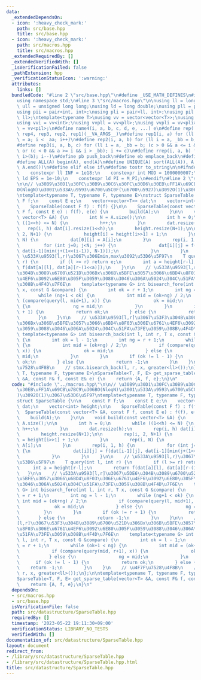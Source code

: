 ```yaml
---
data:
  _extendedDependsOn:
  - icon: ':heavy_check_mark:'
    path: src/base.hpp
    title: src/base.hpp
  - icon: ':heavy_check_mark:'
    path: src/macros.hpp
    title: src/macros.hpp
  _extendedRequiredBy: []
  _extendedVerifiedWith: []
  _isVerificationFailed: false
  _pathExtension: hpp
  _verificationStatusIcon: ':warning:'
  attributes:
    links: []
  bundledCode: "#line 2 \"src/base.hpp\"\n#define _USE_MATH_DEFINES\n#include <bits/stdc++.h>\n\
    using namespace std;\n#line 3 \"src/macros.hpp\"\n\nusing ll = long long;\nusing\
    \ ull = unsigned long long;\nusing ld = long double;\nusing pll = pair<ll, ll>;\n\
    using pii = pair<int, int>;\nusing pli = pair<ll, int>;\nusing pil = pair<int,\
    \ ll>;\ntemplate<typename T>\nusing vv = vector<vector<T>>;\nusing vvl = vv<ll>;\n\
    using vvi = vv<int>;\nusing vvpll = vv<pll>;\nusing vvpli = vv<pli>;\nusing vvpil\
    \ = vv<pil>;\n#define name4(i, a, b, c, d, e, ...) e\n#define rep(...) name4(__VA_ARGS__,\
    \ rep4, rep3, rep2, rep1)(__VA_ARGS__)\n#define rep1(i, a) for (ll i = 0, _aa\
    \ = a; i < _aa; i++)\n#define rep2(i, a, b) for (ll i = a, _bb = b; i < _bb; i++)\n\
    #define rep3(i, a, b, c) for (ll i = a, _bb = b; (c > 0 && a <= i && i < _bb)\
    \ or (c < 0 && a >= i && i > _bb); i += c)\n#define rrep(i, a, b) for (ll i=(a);\
    \ i>(b); i--)\n#define pb push_back\n#define eb emplace_back\n#define mkp make_pair\n\
    #define ALL(A) begin(A), end(A)\n#define UNIQUE(A) sort(ALL(A)), A.erase(unique(ALL(A)),\
    \ A.end())\n#define elif else if\n#define tostr to_string\n\n#ifndef CONSTANTS\n\
    \    constexpr ll INF = 1e18;\n    constexpr int MOD = 1000000007;\n    constexpr\
    \ ld EPS = 1e-10;\n    constexpr ld PI = M_PI;\n#endif\n#line 2 \"src/datastructure/SparseTable.hpp\"\
    \n\n// \u30B9\u30D1\u30FC\u30B9\u30C6\u30FC\u30D6\u30EB\uFF1A\u69CB\u7BC9\u306B\
    O(NlogN)\u3001\u533A\u9593\u6700\u5C0F(\u6700\u5927)\u3092O(1)\u3067\u53D6\u5F97\
    \ntemplate<typename T, typename F, typename E>\nstruct SparseTable {\n\n    const\
    \ F f;\n    const E e;\n    vector<vector<T>> dat;\n    vector<int> height;\n\n\
    \    SparseTable(const F f) : f(f) {}\n\n    SparseTable(const vector<T> &A, const\
    \ F f, const E e) : f(f), e(e) {\n        build(A);\n    }\n\n    void build(const\
    \ vector<T> &A) {\n        int N = A.size();\n\n        int h = 0;\n        while\
    \ ((1<<h) <= N) {\n            h++;\n        }\n        dat.resize(h);\n     \
    \   rep(i, h) dat[i].resize(1<<h);\n        height.resize(N+1);\n\n        rep(i,\
    \ 2, N+1) {\n            height[i] = height[i>>1] + 1;\n        }\n        rep(i,\
    \ N) {\n            dat[0][i] = A[i];\n        }\n        rep(i, 1, h) {\n   \
    \         for (int j=0; j<N; j++) {\n                dat[i][j] = f(dat[i-1][j],\
    \ dat[i-1][min(j+(1<<(i-1)), N-1)]);\n            }\n        }\n    }\n\n    //\
    \ \u533A\u9593[l,r)\u3067\u306Emin,max\u3092\u53D6\u5F97\n    T query(int l, int\
    \ r) {\n        if (l >= r) return e;\n        int a = height[r-l];\n        return\
    \ f(dat[a][l], dat[a][r-(1<<a)]);\n    }\n\n    // \u533A\u9593[l,r]\u3067\u5DE6\
    \u304B\u3089\u6700\u521D\u306Bx\u306B\u5BFE\u3057\u3066\u6BD4\u8F03\u306E\u6761\
    \u4EF6\u3092\u6E80\u305F\u3059\u3088\u3046\u306A\u5024\u304C\u51FA\u73FE\u3059\
    \u308B\u4F4D\u7F6E\n    template<typename G> int bisearch_fore(int l, int r, T\
    \ x, const G &compare) {\n        int ok = r + 1;\n        int ng = l - 1;\n \
    \       while (ng+1 < ok) {\n            int mid = (ok+ng) / 2;\n            if\
    \ (compare(query(l, mid+1), x)) {\n                ok = mid;\n            } else\
    \ {\n                ng = mid;\n            }\n        }\n        if (ok != r\
    \ + 1) {\n            return ok;\n        } else {\n            return -1;\n \
    \       }\n    }\n\n    // \u533A\u9593[l,r]\u3067\u53F3\u304B\u3089\u6700\u521D\
    \u306Bx\u306B\u5BFE\u3057\u3066\u6BD4\u8F03\u306E\u6761\u4EF6\u3092\u6E80\u305F\
    \u3059\u3088\u3046\u306A\u5024\u304C\u51FA\u73FE\u3059\u308B\u4F4D\u7F6E\n   \
    \ template<typename G> int bisearch_back(int l, int r, T x, const G &compare)\
    \ {\n        int ok = l - 1;\n        int ng = r + 1;\n        while (ok+1 < ng)\
    \ {\n            int mid = (ok+ng) / 2;\n            if (compare(query(mid, r+1),\
    \ x)) {\n                ok = mid;\n            } else {\n                ng =\
    \ mid;\n            }\n        }\n        if (ok != l - 1) {\n            return\
    \ ok;\n        } else {\n            return -1;\n        }\n    }\n    // \u4F7F\
    \u7528\u4F8B\n    // stmx.bisearch_back(l, r, x, greater<ll>());\n};\n\ntemplate<typename\
    \ T, typename F, typename E>\nSparseTable<T, F, E> get_sparse_table(vector<T>\
    \ &A, const F& f, const E& e) {\n    return {A, f, e};\n}\n"
  code: "#include \"../macros.hpp\"\n\n// \u30B9\u30D1\u30FC\u30B9\u30C6\u30FC\u30D6\
    \u30EB\uFF1A\u69CB\u7BC9\u306BO(NlogN)\u3001\u533A\u9593\u6700\u5C0F(\u6700\u5927\
    )\u3092O(1)\u3067\u53D6\u5F97\ntemplate<typename T, typename F, typename E>\n\
    struct SparseTable {\n\n    const F f;\n    const E e;\n    vector<vector<T>>\
    \ dat;\n    vector<int> height;\n\n    SparseTable(const F f) : f(f) {}\n\n  \
    \  SparseTable(const vector<T> &A, const F f, const E e) : f(f), e(e) {\n    \
    \    build(A);\n    }\n\n    void build(const vector<T> &A) {\n        int N =\
    \ A.size();\n\n        int h = 0;\n        while ((1<<h) <= N) {\n           \
    \ h++;\n        }\n        dat.resize(h);\n        rep(i, h) dat[i].resize(1<<h);\n\
    \        height.resize(N+1);\n\n        rep(i, 2, N+1) {\n            height[i]\
    \ = height[i>>1] + 1;\n        }\n        rep(i, N) {\n            dat[0][i] =\
    \ A[i];\n        }\n        rep(i, 1, h) {\n            for (int j=0; j<N; j++)\
    \ {\n                dat[i][j] = f(dat[i-1][j], dat[i-1][min(j+(1<<(i-1)), N-1)]);\n\
    \            }\n        }\n    }\n\n    // \u533A\u9593[l,r)\u3067\u306Emin,max\u3092\
    \u53D6\u5F97\n    T query(int l, int r) {\n        if (l >= r) return e;\n   \
    \     int a = height[r-l];\n        return f(dat[a][l], dat[a][r-(1<<a)]);\n \
    \   }\n\n    // \u533A\u9593[l,r]\u3067\u5DE6\u304B\u3089\u6700\u521D\u306Bx\u306B\
    \u5BFE\u3057\u3066\u6BD4\u8F03\u306E\u6761\u4EF6\u3092\u6E80\u305F\u3059\u3088\
    \u3046\u306A\u5024\u304C\u51FA\u73FE\u3059\u308B\u4F4D\u7F6E\n    template<typename\
    \ G> int bisearch_fore(int l, int r, T x, const G &compare) {\n        int ok\
    \ = r + 1;\n        int ng = l - 1;\n        while (ng+1 < ok) {\n           \
    \ int mid = (ok+ng) / 2;\n            if (compare(query(l, mid+1), x)) {\n   \
    \             ok = mid;\n            } else {\n                ng = mid;\n   \
    \         }\n        }\n        if (ok != r + 1) {\n            return ok;\n \
    \       } else {\n            return -1;\n        }\n    }\n\n    // \u533A\u9593\
    [l,r]\u3067\u53F3\u304B\u3089\u6700\u521D\u306Bx\u306B\u5BFE\u3057\u3066\u6BD4\
    \u8F03\u306E\u6761\u4EF6\u3092\u6E80\u305F\u3059\u3088\u3046\u306A\u5024\u304C\
    \u51FA\u73FE\u3059\u308B\u4F4D\u7F6E\n    template<typename G> int bisearch_back(int\
    \ l, int r, T x, const G &compare) {\n        int ok = l - 1;\n        int ng\
    \ = r + 1;\n        while (ok+1 < ng) {\n            int mid = (ok+ng) / 2;\n\
    \            if (compare(query(mid, r+1), x)) {\n                ok = mid;\n \
    \           } else {\n                ng = mid;\n            }\n        }\n  \
    \      if (ok != l - 1) {\n            return ok;\n        } else {\n        \
    \    return -1;\n        }\n    }\n    // \u4F7F\u7528\u4F8B\n    // stmx.bisearch_back(l,\
    \ r, x, greater<ll>());\n};\n\ntemplate<typename T, typename F, typename E>\n\
    SparseTable<T, F, E> get_sparse_table(vector<T> &A, const F& f, const E& e) {\n\
    \    return {A, f, e};\n}\n"
  dependsOn:
  - src/macros.hpp
  - src/base.hpp
  isVerificationFile: false
  path: src/datastructure/SparseTable.hpp
  requiredBy: []
  timestamp: '2023-05-22 19:11:30+09:00'
  verificationStatus: LIBRARY_NO_TESTS
  verifiedWith: []
documentation_of: src/datastructure/SparseTable.hpp
layout: document
redirect_from:
- /library/src/datastructure/SparseTable.hpp
- /library/src/datastructure/SparseTable.hpp.html
title: src/datastructure/SparseTable.hpp
---
```

